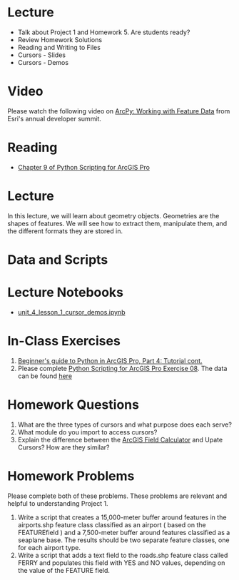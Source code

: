 # Lecture
- Talk about Project 1 and Homework 5. Are students ready?
- Review Homework Solutions
- Reading and Writing to Files
- Cursors - Slides
- Cursors - Demos



# Video
Please watch the following video on [ArcPy: Working with Feature Data](https://www.youtube.com/watch?v=AtRfmQ5MlKo) from Esri's annual developer summit.

# Reading
- [Chapter 9 of Python Scripting for ArcGIS Pro](https://esripress.esri.com/display/index.cfm?fuseaction=display&websiteID=384&moduleID=12)

# Lecture
In this lecture, we will learn about geometry objects. Geometries are the shapes of features. We will see how to extract them, manipulate them, and the different formats they are stored in.

# Data and Scripts


# Lecture Notebooks
- [unit_4_lesson_1_cursor_demos.ipynb]()

# In-Class Exercises
1. [Beginner's guide to Python in ArcGIS Pro, Part 4: Tutorial cont.](https://www.esri.com/arcgis-blog/products/arcgis-pro/analytics/beginners-guide-to-python-in-arcgis-pro-part-4-tutorial-cont/)
2. Please complete [Python Scripting for ArcGIS Pro Exercise 08](https://learngis.maps.arcgis.com/home/item.html?id=0cad298208984ae4b3c3f7718195c174). The data can be found [here](https://learngis.maps.arcgis.com/home/item.html?id=ea906d3a31d54824a1930806a0cfb59e)

# Homework Questions
1. What are the three types of cursors and what purpose does each serve?
2. What module do you import to access cursors?
3. Explain the difference between the [ArcGIS Field Calculator](https://pro.arcgis.com/en/pro-app/tool-reference/data-management/calculate-field.htm) and Upate Cursors? How are they similar?

# Homework Problems
Please complete both of these problems. These problems are relevant and helpful to understanding Project 1.
1. Write a script that creates a 15,000-meter buffer around features in the airports.shp feature class classified as an airport ( based on the FEATUREfield ) and a 7,500-meter buffer around features classified as a seaplane base. The results should be two separate feature classes, one for each airport type.
2. Write a script that adds a text field to the roads.shp feature class called FERRY and populates this field with YES and NO values, depending on the value of the FEATURE field.
 




